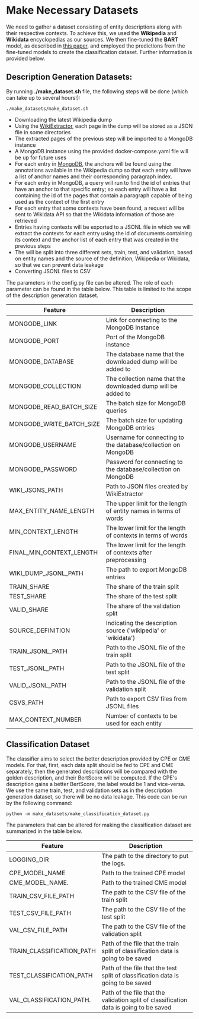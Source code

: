 # Make Necessary Datasets
We need to gather a dataset consisting of entity descriptions along with their respective contexts. To achieve this, we used the **Wikipedia** and **Wikidata** encyclopedias as our sources. We then fine-tuned the **BART** model, as described in [this paper](https://aclanthology.org/2020.acl-main.703/), and employed the predictions from the fine-tuned models to create the classification dataset. Further information is provided below.

## Description Generation Datasets:
By running **./make_dataset.sh** file, the following steps will be done (which can take up to several hours!):
```console
./make_datasets/make_dataset.sh
```
- Downloading the latest Wikipedia dump
- Using the [WikiExtractor](https://github.com/attardi/wikiextractor), each page in the dump will be stored as a JSON file in some directories
- The extracted pages of the previous step will be imported to a MongoDB instance
- A MongoDB instance using the provided docker-compose.yaml file will be up for future uses
- For each entry in [MongoDB](https://www.mongodb.com), the anchors will be found using the annotations available in the Wikipedia dump so that each entry will have a list of anchor names and their corresponding paragraph index.
- For each entry in MongoDB, a query will run to find the id of entries that have an anchor to that specific entry; so each entry will have a list containing the id of the pages that contain a paragraph capable of being used as the context of the first entry
- For each entry that some contexts have been found, a request will be sent to Wikidata API so that the Wikidata information of those are retrieved
- Entries having contexts will be exported to a JSONL file in which we will extract the contexts for each entry using the id of documents containing its context and the anchor list of each entry that was created in the previous steps
- The will be split into three different sets, train, test, and validation, based on entity names and the source of the definition, Wikipedia or Wikidata, so that we can prevent data leakage
- Converting JSONL files to CSV

The parameters in the config.py file can be altered. The role of each parameter can be found in the table below. This table is limited to the scope of the description generation dataset.


<p align="center">

|          Feature                | Description                                                       |
| -------------------------------|-------------------------------------------------------------------|
| MONGODB_LINK                   | Link for connecting to the MongoDB Instance                       |
| MONGODB_PORT                   | Port of the MongoDB instance                                      |
| MONGODB_DATABASE               | The database name that the downloaded dump will be added to        |
| MONGODB_COLLECTION             | The collection name that the downloaded dump will be added to      |
| MONGODB_READ_BATCH_SIZE        | The batch size for MongoDB queries                                |
| MONGODB_WRITE_BATCH_SIZE       | The batch size for updating MongoDB entries                       |
| MONGODB_USERNAME               | Username for connecting to the database/collection on MongoDB     |
| MONGODB_PASSWORD               | Password for connecting to the database/collection on MongoDB     |
| WIKI_JSONS_PATH                | Path to JSON files created by WikiExtractor                       |
| MAX_ENTITY_NAME_LENGTH         | The upper limit for the length of entity names in terms of words   |
| MIN_CONTEXT_LENGTH             | The lower limit for the length of contexts in terms of words       |
| FINAL_MIN_CONTEXT_LENGTH       | The lower limit for the length of contexts after preprocessing     |
| WIKI_DUMP_JSONL_PATH           | The path to export MongoDB entries                                |
| TRAIN_SHARE                    | The share of the train split                                      |
| TEST_SHARE                     | The share of the test split                                       |
| VALID_SHARE                    | The share of the validation split                                 |
| SOURCE_DEFINITION              | Indicating the description source ('wikipedia' or 'wikidata')     |
| TRAIN_JSONL_PATH               | Path to the JSONL file of the train split                         |
| TEST_JSONL_PATH                | Path to the JSONL file of the test split                          |
| VALID_JSONL_PATH               | Path to the JSONL file of the validation split                    |
| CSVS_PATH                      | Path to export CSV files from JSONL files                         |
| MAX_CONTEXT_NUMBER             | Number of contexts to be used for each entity                     |
  
</p>

## Classification Dataset
The classifier aims to select the better description provided by CPE or CME models. For that, first, each data split should be fed to CPE and CME separately, then the generated descriptions will be compared with the golden description, and their BertScore will be computed. If the CPE's description gains a better BertScore, the label would be 1 and vice-versa. 
We use the same train, test, and validation sets as in the description generation dataset, so there will be no data leakage. 
This code can be run by the following command:
```console
python -m make_datasets/make_classification_dataset.py
```
The parameters that can be altered for making the classification dataset are summarized in the table below.

<p align="center">
  
|          Feature                | Description                                                      |
| -------------------------------|-------------------------------------------------------------------|
| LOGGING_DIR                    | The path to the directory to put the logs.                        |
| CPE_MODEL_NAME                 | Path to the trained CPE model                                     |
| CME_MODEL_NAME.                | Path to the trained CME model                                     |
| TRAIN_CSV_FILE_PATH            | The path to the CSV file of the train split                       |
| TEST_CSV_FILE_PATH             | The path to the CSV file of the test split                        |
| VAL_CSV_FILE_PATH              | The path to the CSV file of the validation split                  |
| TRAIN_CLASSIFICATION_PATH      | Path of the file that the train split of classification data is going to be saved|
| TEST_CLASSIFICATION_PATH       | Path of the file that the test split of classification data is going to be saved|
| VAL_CLASSIFICATION_PATH.       | Path of the file that the validation split of classification data is going to be saved|

</p>
  
